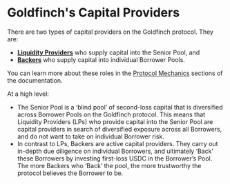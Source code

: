 # Goldfinch's Capital Providers

There are two types of capital providers on the Goldfinch protocol. They are:

* [**Liquidity Providers**](../../protocol-mechanics/liquidityproviders.md) who supply capital into the Senior Pool, and
* [**Backers**](../../protocol-mechanics/backers.md) who supply capital into individual Borrower Pools.

You can learn more about these roles in the [Protocol Mechanics](../../protocol-mechanics/) sections of the documentation.&#x20;

At a high level:&#x20;

* The Senior Pool is a ‘blind pool’ of second-loss capital that is diversified across Borrower Pools on the Goldfinch protocol. This means that Liquidity Providers (LPs) who provide capital into the Senior Pool are capital providers in search of diversified exposure across all Borrowers, and do not want to take on individual Borrower risk.
* In contrast to LPs, Backers are active capital providers. They carry out in-depth due diligence on individual Borrowers, and ultimately ‘Back’ these Borrowers by investing first-loss USDC in the Borrower’s Pool. The more Backers who ‘Back’ the pool, the more trustworthy the protocol believes the Borrower to be.
